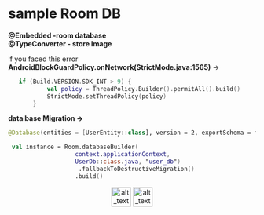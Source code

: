  # sample  Room DB
 **@Embedded -room database**\
 **@TypeConverter - store Image**
 
if you faced this error **AndroidBlockGuardPolicy.onNetwork(StrictMode.java:1565)** ->
 
 ```kotlin 
    if (Build.VERSION.SDK_INT > 9) {
            val policy = ThreadPolicy.Builder().permitAll().build()
            StrictMode.setThreadPolicy(policy)
        }
 ```
 
 **data base Migration ->**
 ```kotlin
 @Database(entities = [UserEntity::class], version = 2, exportSchema = false,  )

  val instance = Room.databaseBuilder(
                    context.applicationContext,
                    UserDb::class.java, "user_db")
                     .fallbackToDestructiveMigration()
                    .build()
 
 ```
 <center>
<p align="center">

 [<img alt="alt_text" width="40px" src="https://wallpaper.dog/large/971295.png" />](https://www.facebook.com/ramakrishnan.kannanpvm/) [<img alt="alt_text" width="40px" src="https://cdn-icons-png.flaticon.com/512/174/174857.png" />](https://www.linkedin.com/in/kannanpvm007/)
 
 </p> </center>
